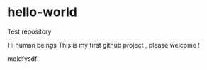 # hello-world
Test repository

Hi human beings
This is my first github project , please welcome !


moidfysdf
